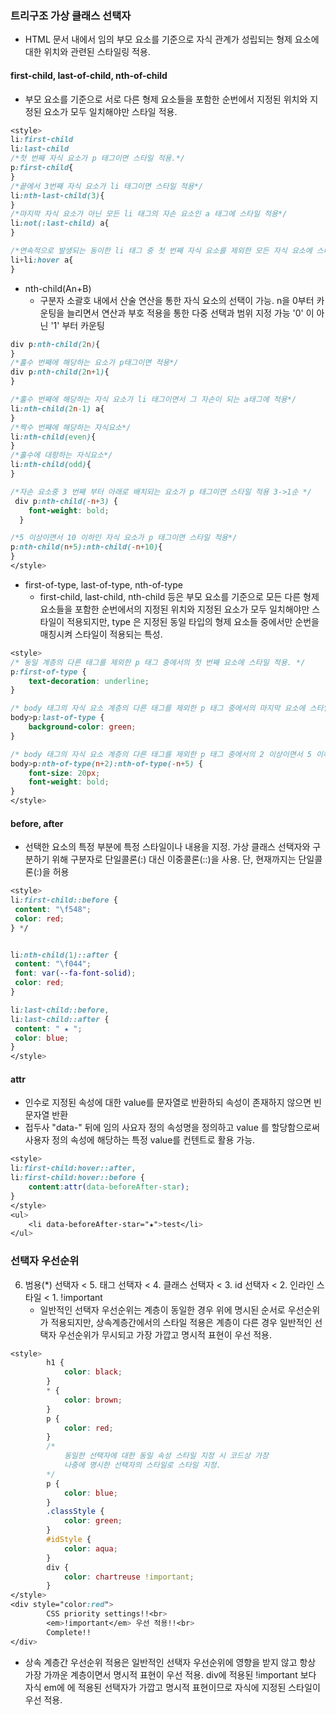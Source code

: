 ### 트리구조 가상 클래스 선택자

- HTML 문서 내에서 임의 부모 요소를 기준으로 자식 관계가 성립되는 형제 요소에 대한 위치와 관련된 스타일링 적용.

#### first-child, last-of-child, nth-of-child
- 부모 요소를 기준으로 서로 다른 형제 요소들을 포함한 순번에서 지정된 위치와 지정된 요소가 모두 일치해야만 스타일 적용.

```css
<style>
li:first-child
li:last-child
/*첫 번째 자식 요소가 p 태그이면 스타일 적용.*/
p:first-child{
}
/*끝에서 3번째 자식 요소가 li 태그이면 스타일 적용*/
li:nth-last-child(3){
}
/*마지막 자식 요소가 아닌 모든 li 태그의 자손 요소인 a 태그에 스타일 적용*/
li:not(:last-child) a{
}

/*연속적으로 발생되는 동이한 li 태그 중 첫 번째 자식 요소를 제외한 모든 자식 요소에 스타일이 적용되는 효과*/
li+li:hover a{
}
```

- nth-child(An+B)
  * 구분자 소괄호 내에서 산술 연산을 통한 자식 요소의 선택이 가능.
n을 0부터 카운팅을 늘리면서 연산과 부호 적용을 통한 다중 선택과 범위 지정 가능 '0' 이 아닌 '1' 부터 카운팅

```css
div p:nth-child(2n){
}
/*홀수 번째에 해당하는 요소가 p태그이면 적용*/
div p:nth-child(2n+1){
}

/*홀수 번째에 해당하는 자식 요소가 li 태그이면서 그 자손이 되는 a태그에 적용*/
li:nth-child(2n-1) a{
}
/*짝수 번째에 해당하는 자식요소*/
li:nth-child(even){
}
/*홀수에 대항하는 자식요소*/
li:nth-child(odd){
}

/*자손 요소중 3 번째 부터 아래로 배치되는 요소가 p 태그이면 스타일 적용 3->1순 */
 div p:nth-child(-n+3) {
    font-weight: bold;
  }

/*5 이상이면서 10 이하인 자식 요소가 p 태그이면 스타일 적용*/
p:nth-child(n+5):nth-child(-n+10){
}
</style>
```

- first-of-type, last-of-type, nth-of-type
  * first-child, last-child, nth-child 등은 부모 요소를 기준으로 모든 다른 형제 요소들을
  포함한 순번에서의 지정된 위치와 지정된 요소가 모두 일치해야만 스타일이 적용되지만,
  type 은 지정된 동일 타입의 형제 요소들 중에서만 순번을 매칭시켜 스타일이 적용되는 특성.

```css
<style>
/* 동일 계층의 다른 태그를 제외한 p 태그 중에서의 첫 번째 요소에 스타일 적용. */
p:first-of-type {
    text-decoration: underline;
}

/* body 태그의 자식 요소 계층의 다른 태그를 제외한 p 태그 중에서의 마지막 요소에 스타일 적용. */
body>p:last-of-type {
    background-color: green;
}

/* body 태그의 자식 요소 계층의 다른 태그를 제외한 p 태그 중에서의 2 이상이면서 5 이하인 요소에 스타일 적용. */
body>p:nth-of-type(n+2):nth-of-type(-n+5) {
    font-size: 20px;
    font-weight: bold;
}
</style>
```
#### before, after
- 선택한 요소의 특정 부분에 특정 스타일이나 내용을 지정.
    가상 클래스 선택자와 구분하기 위해 구분자로 단일콜론(:) 대신 이중콜론(::)을 사용.
    단, 현재까지는 단일콜론(:)을 허용
```css
<style>
li:first-child::before {
 content: "\f548";
 color: red;
} */


li:nth-child(1)::after {
 content: "\f044";
 font: var(--fa-font-solid);
 color: red;
}

li:last-child::before,
li:last-child::after {
 content: " ★ ";
 color: blue;
}
</style>
```

#### attr
- 인수로 지정된 속성에 대한 value를 문자열로 반환하되 속성이 존재하지 않으면 빈 문자열 반환
- 접두사 "data-" 뒤에 임의 사요자 정의 속성명을 정의하고 value 를 할당함으로써 사용자 정의 속성에 해당하는
특정 value를 컨텐트로 활용 가능.

```css
<style>
li:first-child:hover::after,
li:first-child:hover::before {
    content:attr(data-beforeAfter-star);
}
</style>
<ul>
    <li data-beforeAfter-star="★">test</li>
</ul>

```

### 선택자 우선순위
6. 범용(*) 선택자 < 5. 태그 선택자 < 4. 클래스 선택자 < 3. id 선택자 < 2. 인라인 스타일 < 1. !important
    * 일반적인 선택자 우선순위는 계층이 동일한 경우 위에 명시된 순서로 우선순위가 적용되지만, 상속계층간에서의
      스타일 적용은 계층이 다른 경우 일반적인 선택자 우선순위가 무시되고 가장 가깝고 명시적 표현이 우선 적용.

   
 
```css
<style>
        h1 {
            color: black;
        }
        * {
            color: brown;
        }
        p {
            color: red;
        }
        /* 
            동일한 선택자에 대한 동일 속성 스타일 지정 시 코드상 가장
            나중에 명시한 선택자의 스타일로 스타일 지정.
        */
        p {
            color: blue;
        }
        .classStyle {
            color: green;
        }
        #idStyle {
            color: aqua;
        }
        div {
            color: chartreuse !important;
        }
</style>
<div style="color:red">
        CSS priority settings!!<br>
        <em>!important</em> 우선 적용!!<br>
        Complete!!
</div>
```
- 상속 계층간 우선순위 적용은 일반적인 선택자 우선순위에 영향을 받지 않고 항상 가장 가까운 계층이면서
명시적 표현이 우선 적용. div에 적용된 !important 보다 자식 em에 에 적용된 선택자가 가깝고 명시적 표현이므로
자식에 지정된 스타일이 우선 적용.















